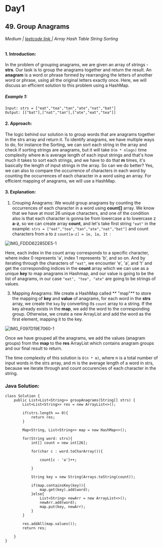 # Day1  
## 49. Group Anagrams 
###### Medium  | <a href="https://leetcode.com/problems/group-anagrams/description/">leetcode link </a> | Array Hash Table String Sorting



#### 1. Introduction:
In the problem of grouping anagrams, we are given an array of strings - **strs**. Our task is to group the anagrams together and return the result. An **anagram** is a word or phrase formed by rearranging the letters of another word or phrase, using all the original letters exactly once. Here, we will discuss an efficient solution to this problem using a HashMap.
##### Example 1:
````
Input: strs = ["eat","tea","tan","ate","nat","bat"]
Output: [["bat"],["nat","tan"],["ate","eat","tea"]]
````

#### 2. Approach:
The logic behind our solution is to group words that are anagrams together in the strs array and return it. 
To identify anagrams, we have multiple ways to do, for instance the Sorting, we can sort each string in the array and check if sorting strings are anagrams, but it will take ```O(m * nlogn)``` time complexity where **n** is average length of each input strings and that's how much it takes to sort each strings, and we have to do that **m** times, it's basically the length of input strings in the array. So can we do better? 
Yes, we can also to compare the occurrence of characters in each word by counting the occurrences of each character in a word using an array. For efficient mapping of anagrams, we will use a HashMap.

#### 3. Explanation:
1. Crouping Anagrams:
We would group anagrams by counting the occurrences of each character in a word using **count[]** array. We know that we have at most 26 unique characters, and one of the condition also is that each character is gonna be from lowercase a to lowercase z **a-z**, so we can create array **count**, and let's take first string ```"eat"``` in the example:
```strs = ["eat","tea","tan","ate","nat","bat"]``` and count characters from a to z ```count[a-z] = 1e, 1a, 1t ```:

 ![IMG_FDDD62285DE5-1](https://github.com/Kumushai9919/Daily-Leetcode-Challenge-/assets/83897840/4c2f9669-6626-47f4-b805-d4cdc605fbdd)

Here, each index in the count array corresponds to a specific character, where index 0 represents 'a', index 1 represents 'b', and so on. And by iterating through the characters of ```"eat"```, we encounter 'e', 'a', and 't' and get the corresponding indices in the **count** array which we can use as a unique **key** to map anagrams in Hashmap, and our value is going to be the list of anagrams, in our case ```"eat", "tea", "ate"``` are going to be strings of values.

3. Mapping Anagrams:
We create a HashMap called ** "map"** to store the mapping  of **key** and **value** of anagrams, for each word in the **strs** array, we create the ```key``` by converting its ```count``` array to a string. If the key already exists in the **map**, we add the word to the corresponding group. Otherwise, we create a new ArrayList and add the word as the first element, mapping it to the key.

![IMG_F097D19E7060-1](https://github.com/Kumushai9919/Daily-Leetcode-Challenge-/assets/83897840/6efaf825-c745-4ed7-b799-2349470e5ffb)

Once we have grouped all the anagrams, we add the values (anagram groups) from the **map** to the **res** ArrayList which contains anagram groups and our final result to return.

The time complexity of this solution is ```O(n * m)```, where n is a total number of input words in the strs array, and m is the average length of a word in strs, because we iterate through and count occurencies of each character in the string.

### Java Solution:
````
class Solution {
    public List<List<String>> groupAnagrams(String[] strs) {
        List<List<String>> res = new ArrayList<>();

        if(strs.length == 0){
            return res;
        }

        Map<String, List<String>> map = new HashMap<>();

        for(String word: strs){
            int[] count = new int[26];

            for(char c : word.toCharArray()){
                
                count[c - 'a']++;

            }
 
            String key = new String(Arrays.toString(count));

            if(map.containsKey(key)){
                map.get(key).add(word);
            }else{
                List<String> newArr = new ArrayList<>();
                newArr.add(word);
                map.put(key, newArr);
            }
        }

        res.addAll(map.values());
        return res;
        
    }
}

````









